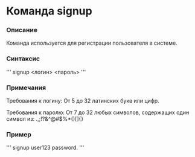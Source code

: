 # Команда signup

### Описание
Команда используется для регистрации пользователя в системе.
	
### Синтаксис
'''
signup <логин> <пароль>
'''

### Примечания
Требования к логину:
От 5 до 32 латинских букв или цифр.

Требования к паролю:
От 7 до 32 любых символов, содержащих один символ из:
\.,;!\?&\^@#\$%\*\(\)\[\]{}

### Пример
'''
signup user123 password.
'''